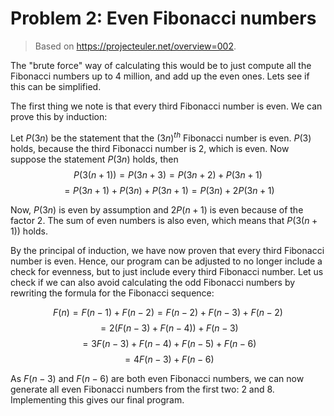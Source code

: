 # Problem 2: Even Fibonacci numbers

> Based on https://projecteuler.net/overview=002.

The "brute force" way of calculating this would be to just compute all the Fibonacci numbers up to 4 million, and add up the even ones. Lets see if this can be simplified.

The first thing we note is that every third Fibonacci number is even. We can prove this by induction:

Let $P(3n)$ be the statement that the $(3n)^{th}$ Fibonacci number is even. $P(3)$ holds, because the third Fibonacci number is 2, which is even. Now suppose the statement $P(3n)$ holds, then $$P(3(n+1))=P(3n+3)=P(3n+2)+P(3n+1)$$
$$=P(3n+1)+P(3n)+P(3n+1)=P(3n)+2P(3n+1)$$

Now, $P(3n)$ is even by assumption and $2P(n+1)$ is even because of the factor 2. The sum of even numbers is also even, which means that $P(3(n+1))$ holds.

By the principal of induction, we have now proven that every third Fibonacci number is even. Hence, our program can be adjusted to no longer include a check for evenness, but to just include every third Fibonacci number. Let us check if we can also avoid calculating the odd Fibonacci numbers by rewriting the formula for the Fibonacci sequence:

$$F(n)=F(n-1)+F(n-2)=F(n-2)+F(n-3)+F(n-2)$$
$$=2\big(F(n-3)+F(n-4)\big)+F(n-3)$$
$$=3F(n-3)+F(n-4)+F(n-5)+F(n-6)$$
$$=4F(n-3)+F(n-6)$$

As $F(n-3)$ and $F(n-6)$ are both even Fibonacci numbers, we can now generate all even Fibonacci numbers from the first two: 2 and 8. Implementing this gives our final program.